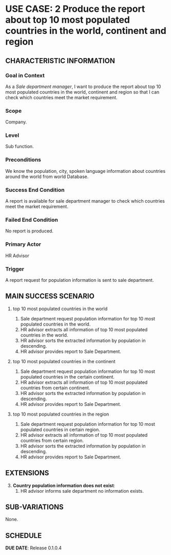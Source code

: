 # USE CASE: 2 Produce the report about top 10 most populated countries in the world, continent and region

## CHARACTERISTIC INFORMATION

### Goal in Context

As a *Sale department manager*, I want to produce the report about top 10 most populated countries in the world, continent and region so that I can check which countries meet the market requirement.

### Scope

Company.

### Level

Sub function.

### Preconditions

We know the population, city, spoken language information about countries around the world from world Database.

### Success End Condition

A report is available for sale department manager to check which countries meet the market requirement.

### Failed End Condition

No report is produced.

### Primary Actor

HR Advisor

### Trigger

A report request for population information is sent to sale department.

## MAIN SUCCESS SCENARIO
1. top 10 most populated countries in the world
   1. Sale department request population information for top 10 most populated countries in the world.
   2. HR advisor extracts all information of top 10 most populated countries in the world.
   3. HR advisor sorts the extracted information by population in descending.
   4. HR advisor provides report to Sale Department.

2. top 10 most populated countries in the continent
   1. Sale department request population information for top 10 most populated countries in the certain continent.
   2. HR advisor extracts all information of top 10 most populated countries from certain continent.
   3. HR advisor sorts the extracted information by population in descending.
   4. HR advisor provides report to Sale Department.

3. top 10 most populated countries in the region
   1. Sale department request population information for top 10 most populated countries in certain region.
   2. HR advisor extracts all information of top 10 most populated countries from certain region.
   3. HR advisor sorts the extracted information by population in descending.
   4. HR advisor provides report to Sale Department.


## EXTENSIONS

3. **Country population information does not exist**:
    1. HR advisor informs sale department no information exists.

## SUB-VARIATIONS

None.

## SCHEDULE

**DUE DATE**: Release 0.1.0.4